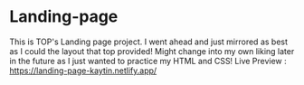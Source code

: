 # Landing-page
This is TOP's Landing page project. I went ahead and just mirrored as best as I could the layout that top provided! 
Might change into my own liking later in the future as I just wanted to practice my HTML and CSS!
Live Preview : https://landing-page-kaytin.netlify.app/
